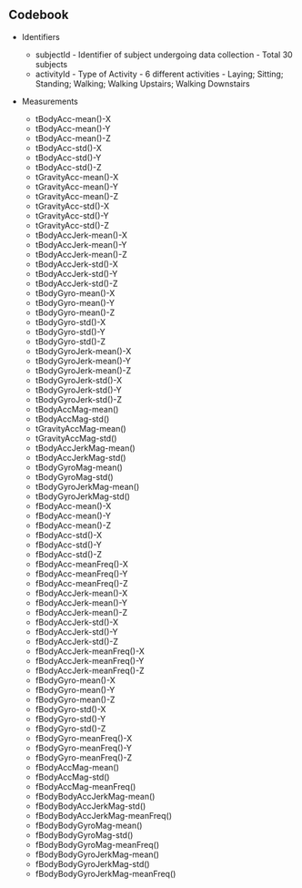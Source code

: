 ## Codebook

-	Identifiers		
	-	subjectId	 - Identifier of subject undergoing data collection - Total 30 subjects
	-	activityId	 - Type of Activity - 6 different activities - Laying; Sitting; Standing; Walking; Walking Upstairs; Walking Downstairs
			
			
-	Measurements		
	-	tBodyAcc-mean()-X	
	-	tBodyAcc-mean()-Y	
	-	tBodyAcc-mean()-Z	
	-	tBodyAcc-std()-X	
	-	tBodyAcc-std()-Y	
	-	tBodyAcc-std()-Z	
	-	tGravityAcc-mean()-X	
	-	tGravityAcc-mean()-Y	
	-	tGravityAcc-mean()-Z	
	-	tGravityAcc-std()-X	
	-	tGravityAcc-std()-Y	
	-	tGravityAcc-std()-Z	
	-	tBodyAccJerk-mean()-X	
	-	tBodyAccJerk-mean()-Y	
	-	tBodyAccJerk-mean()-Z	
	-	tBodyAccJerk-std()-X	
	-	tBodyAccJerk-std()-Y	
	-	tBodyAccJerk-std()-Z	
	-	tBodyGyro-mean()-X	
	-	tBodyGyro-mean()-Y	
	-	tBodyGyro-mean()-Z	
	-	tBodyGyro-std()-X	
	-	tBodyGyro-std()-Y	
	-	tBodyGyro-std()-Z	
	-	tBodyGyroJerk-mean()-X	
	-	tBodyGyroJerk-mean()-Y	
	-	tBodyGyroJerk-mean()-Z	
	-	tBodyGyroJerk-std()-X	
	-	tBodyGyroJerk-std()-Y	
	-	tBodyGyroJerk-std()-Z	
	-	tBodyAccMag-mean()	
	-	tBodyAccMag-std()	
	-	tGravityAccMag-mean()	
	-	tGravityAccMag-std()	
	-	tBodyAccJerkMag-mean()	
	-	tBodyAccJerkMag-std()	
	-	tBodyGyroMag-mean()	
	-	tBodyGyroMag-std()	
	-	tBodyGyroJerkMag-mean()	
	-	tBodyGyroJerkMag-std()	
	-	fBodyAcc-mean()-X	
	-	fBodyAcc-mean()-Y	
	-	fBodyAcc-mean()-Z	
	-	fBodyAcc-std()-X	
	-	fBodyAcc-std()-Y	
	-	fBodyAcc-std()-Z	
	-	fBodyAcc-meanFreq()-X	
	-	fBodyAcc-meanFreq()-Y	
	-	fBodyAcc-meanFreq()-Z	
	-	fBodyAccJerk-mean()-X	
	-	fBodyAccJerk-mean()-Y	
	-	fBodyAccJerk-mean()-Z	
	-	fBodyAccJerk-std()-X	
	-	fBodyAccJerk-std()-Y	
	-	fBodyAccJerk-std()-Z	
	-	fBodyAccJerk-meanFreq()-X	
	-	fBodyAccJerk-meanFreq()-Y	
	-	fBodyAccJerk-meanFreq()-Z	
	-	fBodyGyro-mean()-X	
	-	fBodyGyro-mean()-Y	
	-	fBodyGyro-mean()-Z	
	-	fBodyGyro-std()-X	
	-	fBodyGyro-std()-Y	
	-	fBodyGyro-std()-Z	
	-	fBodyGyro-meanFreq()-X	
	-	fBodyGyro-meanFreq()-Y	
	-	fBodyGyro-meanFreq()-Z	
	-	fBodyAccMag-mean()	
	-	fBodyAccMag-std()	
	-	fBodyAccMag-meanFreq()	
	-	fBodyBodyAccJerkMag-mean()	
	-	fBodyBodyAccJerkMag-std()	
	-	fBodyBodyAccJerkMag-meanFreq()	
	-	fBodyBodyGyroMag-mean()	
	-	fBodyBodyGyroMag-std()	
	-	fBodyBodyGyroMag-meanFreq()	
	-	fBodyBodyGyroJerkMag-mean()	
	-	fBodyBodyGyroJerkMag-std()	
	-	fBodyBodyGyroJerkMag-meanFreq()	
